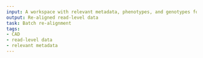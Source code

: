 ```yaml
---
input: A workspace with relevant metadata, phenotypes, and genotypes for cases and controls with coronary artery diseases
output: Re-aligned read-level data
task: Batch re-alignment
tags:
- CAD
- read-level data
- relevant metadata
---
```


